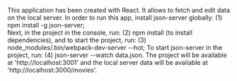 This application has been created with React.
It allows to fetch and edit data on the local server. 
In order to run this app, install json-server globally: 
  (1)  npm install -g json-server;  
Next, in the project in the console, run: 
  (2) npm install (to install dependencies), 
and to start the project, run:
  (3)  node_modules/.bin/webpack-dev-server --hot;
To start json-server in the project, run:
  (4)  json-server --watch data.json. 
The project will be available at 'http://localhost:3001' and the local server data will be available at 'http://localhost:3000/movies'.

